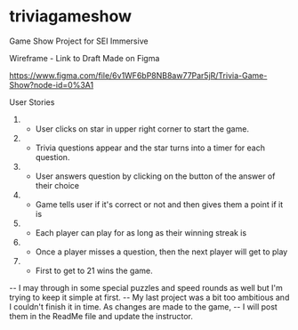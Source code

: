 # triviagameshow
Game Show Project for SEI Immersive


Wireframe - Link to Draft Made on Figma

https://www.figma.com/file/6v1WF6bP8NB8aw77Par5jR/Trivia-Game-Show?node-id=0%3A1


User Stories

1. - User clicks on star in upper right corner to start the game.

2. - Trivia questions appear and the star turns into a timer for each question. 

3. - User answers question by clicking on the button of the answer of their choice

4. - Game tells user if it's correct or not and then gives them a point if it is

5. - Each player can play for as long as their winning streak is 

6. - Once a player misses a question, then the next player will get to play

7. - First to get to 21 wins the game. 

-- I may through in some special puzzles and speed rounds as well but I'm trying to keep it simple at first. 
-- My last project was a bit too ambitious and I couldn't finish it in time.  As changes are made to the game,
-- I will post them in the ReadMe file and update the instructor.